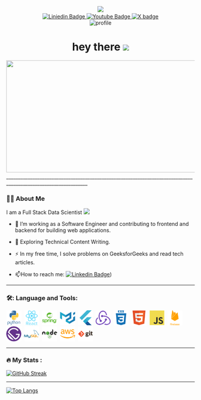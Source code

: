 

<div id ="header" align="center">
  <img src="https://media.giphy.com/media/v1.Y2lkPTc5MGI3NjExbXQ1OGRtdGppNmJicWg3N2tnOGI5dm1pNW96cmUzN2dvaDVzbjFvZyZlcD12MV9pbnRlcm5hbF9naWZfYnlfaWQmY3Q9cw/M9gbBd9nbDrOTu1Mqx/giphy.gif" width="100"/>
</div>

<div id="badges" align="center">
   <a href="https://www.linkedin.com/in/olatunji-a-82749438/">
    <img src="https://img.shields.io/badge/LinkedIn-blue?logo=linkedin&logoColor=white" alt="Liniedin Badge"/>
  </a>
   <a href="https://www.youtube.com/channel/UCkak3GrVYcWPV4FxPQ9brRg"> 
    <img src="https://img.shields.io/badge/Youtube-red?logo=youtube&logoColor=white" alt="Youtube Badge"/>
  </a>
  <a href="www.x.com">
    <img src="https://img.shields.io/badge/X-black?logo=x&logoColor=white" alt="X badge"/>
  </a>
  <div>
     <img src="https://komarev.com/ghpvc/?username=Tjiaz&style=flat-square&color=blue" alt="profile" />
  </div>
  <h1>
    hey there 
    <img src="https://media.giphy.com/media/hvRJCLFzcasrR4ia7z/giphy.gif" width="30px""/>
  </h1>

</div>

<div align="center">
  <img src="https://media.giphy.com/media/dWesBcTLavkZuG35MI/giphy.gif" width="600" height="300"/>
</div>
 ________________________________________________________________________________________________________________


 ### 👨‍💻 About Me
 I am a Full Stack Data Scientist <img src="https://media.giphy.com/media/WUlplcMpOCEmTGBtBW/giphy.gif" width="30">


- :telescope: I’m working as a Software Engineer and contributing to frontend and backend for building web applications.

- :seedling: Exploring Technical Content Writing.

- :zap: In my free time, I solve problems on GeeksforGeeks and read tech articles.

- :mailbox:How to reach me: [![Linkedin Badge](https://img.shields.io/badge/-Ola-blue?style=flat&logo=Linkedin&logoColor=white)](https://www.linkedin.com/in/olatunji-a-82749438/))


_________________________________________________________________________________________________________________

###  🛠️: Language and Tools:
<div>
  <img src="https://github.com/devicons/devicon/blob/master/icons/python/python-original-wordmark.svg" title="Python" alt="Python" width="40" height="40"/>&nbsp;
  <img src="https://github.com/devicons/devicon/blob/master/icons/react/react-original-wordmark.svg" title="React" alt="React" width="40" height="40"/>&nbsp;
  <img src="https://github.com/devicons/devicon/blob/master/icons/spring/spring-original-wordmark.svg" title="Spring" alt="Spring" width="40" height="40"/>&nbsp;
  <img src="https://github.com/devicons/devicon/blob/master/icons/materialui/materialui-original.svg" title="Material UI" alt="Material UI" width="40" height="40"/>&nbsp;
  <img src="https://github.com/devicons/devicon/blob/master/icons/flutter/flutter-original.svg" title="Flutter" alt="Flutter" width="40" height="40"/>&nbsp;
  <img src="https://github.com/devicons/devicon/blob/master/icons/redux/redux-original.svg" title="Redux" alt="Redux " width="40" height="40"/>&nbsp;
  <img src="https://github.com/devicons/devicon/blob/master/icons/css3/css3-plain-wordmark.svg"  title="CSS3" alt="CSS" width="40" height="40"/>&nbsp;
  <img src="https://github.com/devicons/devicon/blob/master/icons/html5/html5-original.svg" title="HTML5" alt="HTML" width="40" height="40"/>&nbsp;
  <img src="https://github.com/devicons/devicon/blob/master/icons/javascript/javascript-original.svg" title="JavaScript" alt="JavaScript" width="40" height="40"/>&nbsp;
  <img src="https://github.com/devicons/devicon/blob/master/icons/firebase/firebase-plain-wordmark.svg" title="Firebase" alt="Firebase" width="40" height="40"/>&nbsp;
  <img src="https://github.com/devicons/devicon/blob/master/icons/gatsby/gatsby-original.svg" title="Gatsby"  alt="Gatsby" width="40" height="40"/>&nbsp;
  <img src="https://github.com/devicons/devicon/blob/master/icons/mysql/mysql-original-wordmark.svg" title="MySQL"  alt="MySQL" width="40" height="40"/>&nbsp;
  <img src="https://github.com/devicons/devicon/blob/master/icons/nodejs/nodejs-original-wordmark.svg" title="NodeJS" alt="NodeJS" width="40" height="40"/>&nbsp;
  <img src="https://github.com/devicons/devicon/blob/master/icons/amazonwebservices/amazonwebservices-plain-wordmark.svg" title="AWS" alt="AWS" width="40" height="40"/>&nbsp;
  <img src="https://github.com/devicons/devicon/blob/master/icons/git/git-original-wordmark.svg" title="Git" **alt="Git" width="40" height="40"/>
</div>

_______________________________________________________________________________________________________________________


### 🔥 My Stats :
[![GitHub Streak](http://github-readme-streak-stats.herokuapp.com?user=Tjiaz&theme=dark&background=000000)](https://git.io/streak-stats)

_______________________________________________________________________________________________________________________

[![Top Langs](https://github-readme-stats.vercel.app/api/top-langs/?username=Tjiaz&layout=compact&theme=vision-friendly-dark)](https://github.com/anuraghazra/github-readme-stats)
<!--
**Tjiaz/Tjiaz** is a ✨ _special_ ✨ repository because its `README.md` (this file) appears on your GitHub profile.

Here are some ideas to get you started:

- 🔭 I’m currently working on ...
- 🌱 I’m currently learning ...
- 👯 I’m looking to collaborate on ...
- 🤔 I’m looking for help with ...
- 💬 Ask me about ...
- 📫 How to reach me: ...
- 😄 Pronouns: ...
- ⚡ Fun fact: ...
-->
